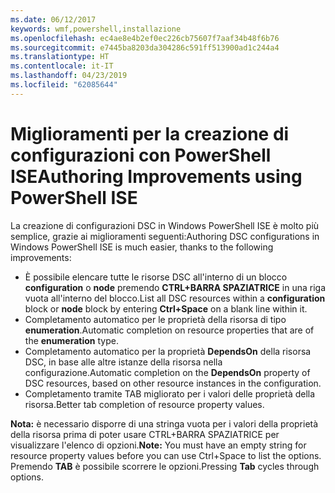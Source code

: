 ```yaml
---
ms.date: 06/12/2017
keywords: wmf,powershell,installazione
ms.openlocfilehash: ec4ae8e4b2ef0ec226cb75607f7aaf34b48f6b76
ms.sourcegitcommit: e7445ba8203da304286c591ff513900ad1c244a4
ms.translationtype: HT
ms.contentlocale: it-IT
ms.lasthandoff: 04/23/2019
ms.locfileid: "62085644"
---
```

# <a name="authoring-improvements-using-powershell-ise"></a><span data-ttu-id="379b9-102">Miglioramenti per la creazione di configurazioni con PowerShell ISE</span><span class="sxs-lookup"><span data-stu-id="379b9-102">Authoring Improvements using PowerShell ISE</span></span>

<span data-ttu-id="379b9-103">La creazione di configurazioni DSC in Windows PowerShell ISE è molto più semplice, grazie ai miglioramenti seguenti:</span><span class="sxs-lookup"><span data-stu-id="379b9-103">Authoring DSC configurations in Windows PowerShell ISE is much easier, thanks to the following improvements:</span></span>

- <span data-ttu-id="379b9-104">È possibile elencare tutte le risorse DSC all'interno di un blocco **configuration** o **node** premendo **CTRL+BARRA SPAZIATRICE** in una riga vuota all'interno del blocco.</span><span class="sxs-lookup"><span data-stu-id="379b9-104">List all DSC resources within a **configuration** block or **node** block by entering **Ctrl+Space** on a blank line within it.</span></span>
- <span data-ttu-id="379b9-105">Completamento automatico per le proprietà della risorsa di tipo **enumeration**.</span><span class="sxs-lookup"><span data-stu-id="379b9-105">Automatic completion on resource properties that are of the **enumeration** type.</span></span>
- <span data-ttu-id="379b9-106">Completamento automatico per la proprietà **DependsOn** della risorsa DSC, in base alle altre istanze della risorsa nella configurazione.</span><span class="sxs-lookup"><span data-stu-id="379b9-106">Automatic completion on the **DependsOn** property of DSC resources, based on other resource instances in the configuration.</span></span>
- <span data-ttu-id="379b9-107">Completamento tramite TAB migliorato per i valori delle proprietà della risorsa.</span><span class="sxs-lookup"><span data-stu-id="379b9-107">Better tab completion of resource property values.</span></span>

<span data-ttu-id="379b9-108">**Nota:** è necessario disporre di una stringa vuota per i valori della proprietà della risorsa prima di poter usare CTRL+BARRA SPAZIATRICE per visualizzare l'elenco di opzioni.</span><span class="sxs-lookup"><span data-stu-id="379b9-108">**Note:** You must have an empty string for resource property values before you can use Ctrl+Space to list the options.</span></span> <span data-ttu-id="379b9-109">Premendo **TAB** è possibile scorrere le opzioni.</span><span class="sxs-lookup"><span data-stu-id="379b9-109">Pressing **Tab** cycles through options.</span></span>
